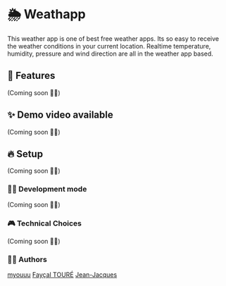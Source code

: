 # 🌦 Weathapp

This weather app is one of best free weather apps. Its so easy to receive the weather conditions in your current location. Realtime temperature, humidity, pressure and wind direction are all in the weather app based.

## 🌈 Features

(Coming soon 🏋️‍♂️)

## ✨ Demo video available

(Coming soon 🏋️‍♂️)

## 🔥 Setup

(Coming soon 🏋️‍♂️)

### 👨‍💻 Development mode

(Coming soon 🏋️‍♂️)

### 🎮 Technical Choices

(Coming soon 🏋️‍♂️)

### 🏄‍♂️ Authors

[myouuu](https://github.com/myouuu)
[Fayçal TOURÉ](https://github.com/FaycalTOURE)
[Jean-Jacques](https://github.com/gensjaak)
